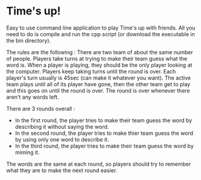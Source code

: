 # Time's up!

Easy to use command line application to play Time's up with friends. 
All you need to do is compile and run the cpp script (or download the executable in the bin directory). 

The rules are the following :
There are two team of about the same number of people. Players take turns at trying to make their team guess what the word is. 
When a player is playing, they should be the only player looking at the computer. 
Players keep taking turns until the round is over. Each player's turn usually is 45sec (can make it whatever you want). The active team plays until all of its player have gone, then the other team get to play and this goes on until the round is over. The round is over whenever there aren't any words left. 

There are 3 rounds overall :
- In the first round, the player tries to make their team guess the word by describing it without saying the word. 
- In the second round, the player tries to make thier team guess the word by using only one word to describe it. 
- In the third round, the player tries to make their team guess the word by miming it. 

The words are the same at each round, so players should try to remember what they are to make the next round easier. 
